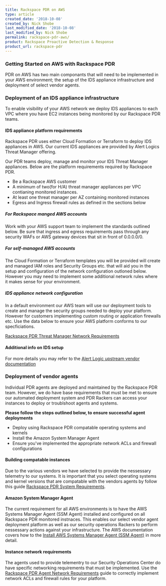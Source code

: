 ```yaml
---
title: Rackspace PDR on AWS
type: article
created_date: '2018-10-08'
created_by: Nick Shobe
last_modified_date: '2018-10-08'
last_modified_by: Nick Shobe
permalink: rackspace-pdr-aws/
product: Rackspace Proactive Detection & Response
product_url: rackspace-pdr
---
```


### Getting Started on AWS with Rackspace PDR

PDR on AWS has two main componants that will need to be implemented in your AWS environment; the setup of the IDS appliance infrastructure and deployment of select vendor agents.

### Deployment of an IDS appliance infrastructure

To enable visibility of your AWS network we deploy IDS appliances to each VPC where you have EC2 instances being monitored by our Rackspace PDR teams.

#### IDS appliance platform requirements
Rackspace PDR uses either Cloud Formation or Terraform to deploy IDS appliances in AWS. Our current IDS appliances are provided by Alert Logics Threat Manager offering.

Our PDR teams deploy, manage and monitor your IDS Threat Manager appliances. Below are the platform requirements required by Rackspace PDR.

- Be a Rackspace AWS customer
- A minimum of two(for H/A) threat manager appliances per VPC contianing monitored instances.
- At least one threat manager per AZ containing monitored instances
- Egress and Ingress firewall rules as defined in the sections below

##### For Rackspace manged AWS accounts
Work with your AWS support team to implement the standards outlined below. Be sure that ingress and egress requirements pass through any security WAFs or AWS gateway devices that sit in front of 0.0.0.0/0.

##### For self-managed AWS accounts
The Cloud Formation or Terraform templates you will be provided will create and managed IAM roles and Security Groups etc. that will aid you in the setup and configuration of the network configuration outloned below. However you may need to implement some additional network rules where it makes sense for your environment.

##### IDS appliance network configuration
In a default environment our AWS team will use our deployment tools to create and manage the security groups needed to deploy your platform. However for customers implementing custom routing or application firewalls etc. Use the data below to ensure your AWS platform conforms to our specficiations.

[Rackspace PDR Threat Manager Network Requirements](/how-to/rackspace-pdr-ids-networking/)

#### Additional info on IDS setup
For more details you may refer to the [Alert Logic upstream vendor documentation](https://docs.alertlogic.com/install/cloud/amazon-web-services-threat-manager-direct-windows.htm)

### Deployment of vendor agents

Individual PDR agents are deployed and maintained by the Rackspace PDR team. However, we do have base requirements that must be met to ensure our automated deployment system and PDR Rackers can access your instances to deploy or troublshoot agents and systems.

**Please follow the steps outlined below, to ensure successful agent deployments**
- Deploy using Rackspace PDR compatable operating systems and kernels
- Install the Amazon System Manager Agent
- Ensure you've implemented the appropriate network ACLs and firewall configurations

#### Building compatable instances
Due to the various vendors we have selected to provide the nessessary telemetry to our systems. It is important that you select operating systems and kernel versions that are compatable with the vendors agents by follow this guide [Rackspace PDR System Requirements](/how-to/rackspace-pdr-agent-compatablity/).

#### Amazon System Manager Agent
The current requirement for all AWS environments is to have the AWS Systems Manager Agent (SSM Agent) installed and configured on all Rackspace PDR monitored instnaces. This enables our select vendor agent deployment platform as well as our security operations Rackers to perform nessessary actions against your infrastructure. The AWS documentation covers how to the [Install AWS Systems Manager Agent (SSM Agent)](https://docs.aws.amazon.com/systems-manager/latest/userguide/ssm-agent.html) in more detail.

#### Instance network requirements
The agents used to provide telementry to our Security Operations Center do have specific networking requirements that must be implemented. Use the [Rackspace PDR Agent Network Requirements](/how-to/rackspace-pdr-agent-networking/) guide to correctly implement network ACLs and firewall rules for your platform.
